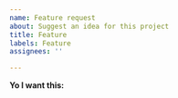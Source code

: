 ```yaml
---
name: Feature request
about: Suggest an idea for this project
title: Feature
labels: Feature
assignees: ''

---
```


**Yo I want this:**
